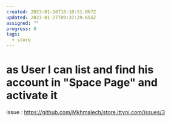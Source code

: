 ```yaml
---
created: 2023-01-26T18:10:51.067Z
updated: 2023-01-27T09:37:29.655Z
assigned: ""
progress: 0
tags:
  - store
---
```


# as User I can list and find his account in "Space Page" and activate it

issue : https://github.com/Mkhmalech/store.ittyni.com/issues/3
